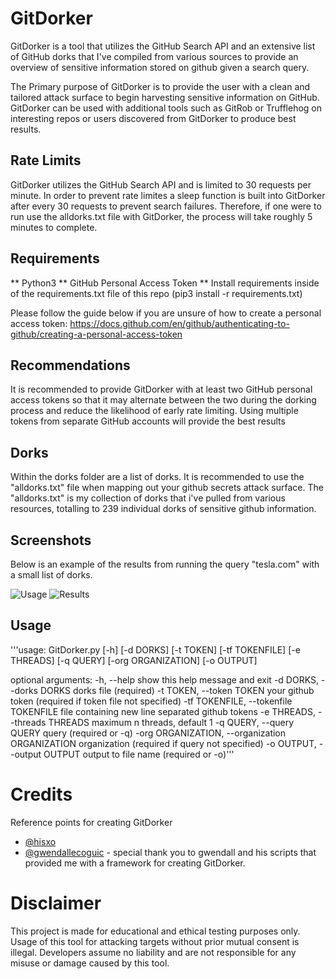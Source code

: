 # GitDorker
GitDorker is a tool that utilizes the GitHub Search API and an extensive list of GitHub dorks that I've compiled from various sources to provide an overview of sensitive information stored on github given a search query. 

The Primary purpose of GitDorker is to provide the user with a clean and tailored attack surface to begin harvesting sensitive information on GitHub. GitDorker can be used with additional tools such as GitRob or Trufflehog on interesting repos or users discovered from GitDorker to produce best results.

## Rate Limits
GitDorker utilizes the GitHub Search API and is limited to 30 requests per minute. In order to prevent rate limites a sleep function is built into GitDorker after every 30 requests to prevent search failures. Therefore, if one were to run use the alldorks.txt file with GitDorker, the process will take roughly 5 minutes to complete. 

## Requirements
** Python3
** GitHub Personal Access Token
** Install requirements inside of the requirements.txt file of this repo (pip3 install -r requirements.txt)

Please follow the guide below if you are unsure of how to create a personal access token:
https://docs.github.com/en/github/authenticating-to-github/creating-a-personal-access-token

## Recommendations
It is recommended to provide GitDorker with at least two GitHub personal access tokens so that it may alternate between the two during the dorking process and reduce the likelihood of early rate limiting. Using multiple tokens from separate GitHub accounts will provide the best results

## Dorks
Within the dorks folder are a list of dorks. It is recommended to use the "alldorks.txt" file when mapping out your github secrets attack surface. The "alldorks.txt" is my collection of dorks that i've pulled from various resources, totalling to 239 individual dorks of sensitive github information.

## Screenshots
Below is an example of the results from running the query "tesla.com" with a small list of dorks.

![Usage](https://github.com/obheda12/GitDorker/blob/master/GitDorker%20Usage.png)
![Results](https://github.com/obheda12/GitDorker/blob/master/GitDorker%20Results.png)

## Usage

'''usage: GitDorker.py [-h] [-d DORKS] [-t TOKEN] [-tf TOKENFILE] [-e THREADS] [-q QUERY] [-org ORGANIZATION] [-o OUTPUT]

optional arguments:
  -h, --help            show this help message and exit
  -d DORKS, --dorks DORKS
                        dorks file (required)
  -t TOKEN, --token TOKEN
                        your github token (required if token file not specified)
  -tf TOKENFILE, --tokenfile TOKENFILE
                        file containing new line separated github tokens
  -e THREADS, --threads THREADS
                        maximum n threads, default 1
  -q QUERY, --query QUERY
                        query (required or -q)
  -org ORGANIZATION, --organization ORGANIZATION
                        organization (required if query not specified)
  -o OUTPUT, --output OUTPUT
                        output to file name (required or -o)'''

# Credits

Reference points for creating GitDorker

- [@hisxo](https://github.com/hisxo)
- [@gwendallecoguic](https://github.com/gwen001) - special thank you to gwendall and his scripts that provided me with a framework for creating GitDorker.


# Disclaimer

This project is made for educational and ethical testing purposes only. Usage of this tool for attacking targets without prior mutual consent is illegal. Developers assume no liability and are not responsible for any misuse or damage caused by this tool.
